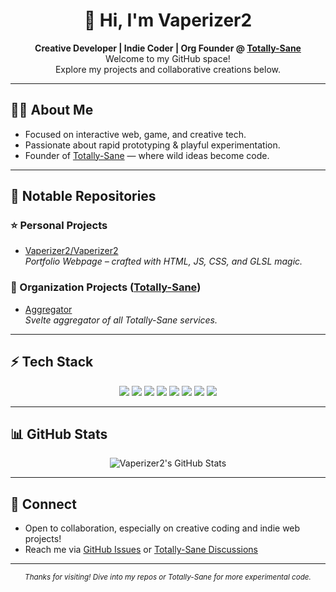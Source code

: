 <!-- Vaperizer2's Special GitHub Profile README -->

<div align="center">

# 👋 Hi, I'm Vaperizer2

**Creative Developer | Indie Coder | Org Founder @ [Totally-Sane](https://github.com/Totally-Sane)**  
Welcome to my GitHub space!  
Explore my projects and collaborative creations below.

</div>

---

## 🧑‍💻 About Me

- Focused on interactive web, game, and creative tech.
- Passionate about rapid prototyping & playful experimentation.
- Founder of [Totally-Sane](https://github.com/Totally-Sane) — where wild ideas become code.

---

## 🚩 Notable Repositories

### ⭐ Personal Projects

- [Vaperizer2/Vaperizer2](https://github.com/Vaperizer2/Vaperizer2)  
  *Portfolio Webpage – crafted with HTML, JS, CSS, and GLSL magic.*

### 🏢 Organization Projects ([Totally-Sane](https://github.com/Totally-Sane))

- [Aggregator](https://github.com/Totally-Sane/aggrigation)  
  *Svelte aggregator of all Totally-Sane services.*


---

## ⚡ Tech Stack

<p align="center">
  <img src="https://img.shields.io/badge/HTML5-E34F26?logo=html5&logoColor=white"/>
  <img src="https://img.shields.io/badge/JavaScript-F7DF1E?logo=javascript&logoColor=black"/>
  <img src="https://img.shields.io/badge/CSS3-1572B6?logo=css3&logoColor=white"/>
  <img src="https://img.shields.io/badge/GLSL-8CC4FF?logo=OpenGL&logoColor=black"/>
  <img src="https://img.shields.io/badge/Svelte-FF3E00?logo=svelte&logoColor=white"/>
  <img src="https://img.shields.io/badge/Rust-000000?logo=rust&logoColor=white"/>
  <img src="https://img.shields.io/badge/Python-3776AB?logo=python&logoColor=white"/>
  <img src="https://img.shields.io/badge/C++-00599C?logo=c%2B%2B&logoColor=white"/>
</p>

---

## 📊 GitHub Stats

<p align="center">
  <img src="https://github-readme-stats.vercel.app/api?username=Vaperizer2&show_icons=true&theme=tokyonight" alt="Vaperizer2's GitHub Stats" />
</p>

---

## 💬 Connect

- Open to collaboration, especially on creative coding and indie web projects!
- Reach me via [GitHub Issues](https://github.com/Vaperizer2/Vaperizer2/issues) or [Totally-Sane Discussions](https://github.com/Totally-Sane/aggrigation/discussions)

---

<div align="center">
  
  <sub><em>Thanks for visiting! Dive into my repos or Totally-Sane for more experimental code.</em></sub>
  
</div>
